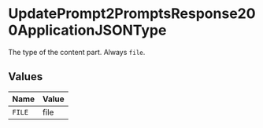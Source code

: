 # UpdatePrompt2PromptsResponse200ApplicationJSONType

The type of the content part. Always `file`.


## Values

| Name   | Value  |
| ------ | ------ |
| `FILE` | file   |